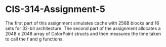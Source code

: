 # CIS-314-Assignment-5
The first part of this assignment simulates cache with 256B blocks and 16 sets for 32-bit architecture.
The second part of the assignment allocates a 2048 x 2048 array of ColorPoint structs and then measures the time taken to call the f and g functions.
